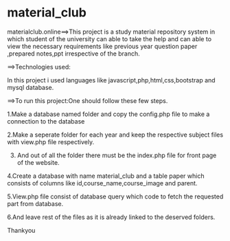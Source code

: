 # material_club
materialclub.online==>This project is a study material repository system in which student of the university can able to take the help and can able to view
the necessary requirements like previous year question paper ,prepared notes,ppt irrespective of the branch.

==>Technologies used:

In this project i used languages like javascript,php,html,css,bootstrap and mysql database.



==>To run this project:One should follow these few steps.

1.Make a database named folder and copy the config.php file to make a connection to the database

2.Make a seperate folder for each year and keep the respective subject files with view.php file respectively.

3. And out of all the folder there must be the index.php file for front page of the website.

4.Create a database with name material_club and a table paper which consists of columns like id,course_name,course_image and parent.

5.View.php file consist of database query which code to fetch the requested part from database.

6.And leave rest of the files as it is already linked to the deserved folders.

Thankyou 
